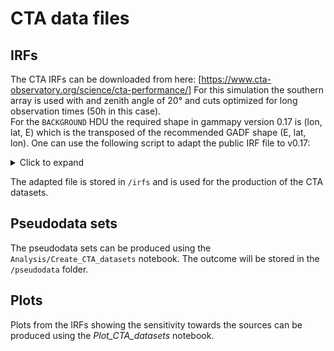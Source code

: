 # CTA data files

## IRFs

The CTA IRFs can be downloaded from here: [https://www.cta-observatory.org/science/cta-performance/]
For this simulation the southern array is used with and zenith angle of 20° and cuts optimized for long observation times (50h in this case).   
For the `BACKGROUND` HDU the required shape in gammapy version 0.17 is (lon, lat, E) which is the transposed of the recommended GADF shape (E, lat, lon). One can use the following script to adapt the public IRF file to v0.17:

<details><summary>Click to expand</summary>

``` 
from astropy.io import fits
import numpy as np 

filename_v18 = 'cta/Prod5-South-20deg-AverageAz-14MSTs37SSTs.180000s-v0.1.fits'  # file with GADF format (E, lat, lon)
filename_v17 = 'cta/irf_file_new.fits'  # out filename with old format (lon, lat, E)

with fits.open(filename_v18) as hdu:
    bkg=hdu["BACKGROUND"]
    bkg.data["BKG"][0] = bkg.data["BKG"][0].T.reshape(60,60,21) # transpose the data structure but keep old shape
    bkg.columns["BKG"].dim='(60,60,21)'  # give the new shape (fits shape is mirrored numpy shape)
    bkg.update()
    hdu.writeto(filename_v17, overwrite=True)  # write as a new file

```
</details>

The adapted file is stored in `/irfs` and is used for the production of the CTA datasets.

## Pseudodata sets

The pseudodata sets can be produced using the `Analysis/Create_CTA_datasets` notebook. The outcome will be stored in the `/pseudodata` folder.

## Plots
Plots from the IRFs showing the sensitivity towards the sources can be produced using the _Plot_CTA_datasets_ notebook.
